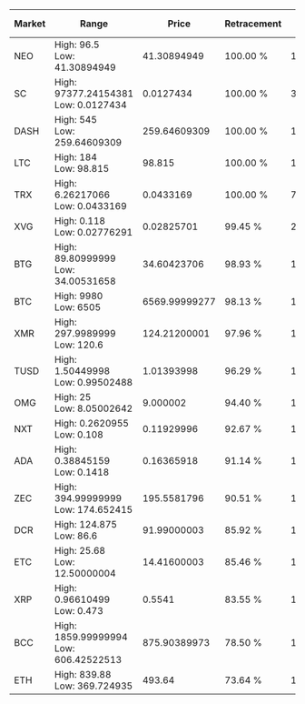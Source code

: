 | Market | Range | Price| Retracement | Doubles to 50% |
| --- | --- | --- | --- | --- |
| NEO | High: 96.5<br />Low: 41.30894949 | 41.30894949 | 100.00 % | 1.67 |
| SC | High: 97377.24154381<br />Low: 0.0127434 | 0.0127434 | 100.00 % | 3,820,693.63 |
| DASH | High: 545<br />Low: 259.64609309 | 259.64609309 | 100.00 % | 1.55 |
| LTC | High: 184<br />Low: 98.815 | 98.815 | 100.00 % | 1.43 |
| TRX | High: 6.26217066<br />Low: 0.0433169 | 0.0433169 | 100.00 % | 72.78 |
| XVG | High: 0.118<br />Low: 0.02776291 | 0.02825701 | 99.45 % | 2.58 |
| BTG | High: 89.80999999<br />Low: 34.00531658 | 34.60423706 | 98.93 % | 1.79 |
| BTC | High: 9980<br />Low: 6505 | 6569.99999277 | 98.13 % | 1.25 |
| XMR | High: 297.9989999<br />Low: 120.6 | 124.21200001 | 97.96 % | 1.69 |
| TUSD | High: 1.50449998<br />Low: 0.99502488 | 1.01393998 | 96.29 % | 1.23 |
| OMG | High: 25<br />Low: 8.05002642 | 9.000002 | 94.40 % | 1.84 |
| NXT | High: 0.2620955<br />Low: 0.108 | 0.11929996 | 92.67 % | 1.55 |
| ADA | High: 0.38845159<br />Low: 0.1418 | 0.16365918 | 91.14 % | 1.62 |
| ZEC | High: 394.99999999<br />Low: 174.652415 | 195.5581796 | 90.51 % | 1.46 |
| DCR | High: 124.875<br />Low: 86.6 | 91.99000003 | 85.92 % | 1.15 |
| ETC | High: 25.68<br />Low: 12.50000004 | 14.41600003 | 85.46 % | 1.32 |
| XRP | High: 0.96610499<br />Low: 0.473 | 0.5541 | 83.55 % | 1.30 |
| BCC | High: 1859.99999994<br />Low: 606.42522513 | 875.90389973 | 78.50 % | 1.41 |
| ETH | High: 839.88<br />Low: 369.724935 | 493.64 | 73.64 % | 1.23 |
